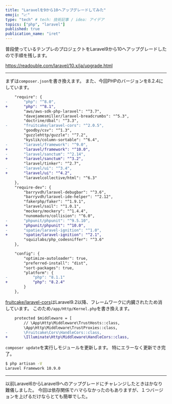 ```yaml
---
title: "Laravelを9から10へアップグレードしてみた"
emoji: "📈"
type: "tech" # tech: 技術記事 / idea: アイデア
topics: ["php", "laravel"]
published: true
publication_name: "iret"
---
```


普段使っているテンプレのプロジェクトをLaravel9から10へアップグレードしたので手順を残します。

https://readouble.com/laravel/10.x/ja/upgrade.html

---

まずは`composer.json`を書き換えます。
また、今回PHPのバージョンを8.2.4にしています。

```diff json:composer.json
    "require": {
-       "php": "^8.0",
+       "php": "^8.1",
        "aws/aws-sdk-php-laravel": "^3.7",
        "davejamesmiller/laravel-breadcrumbs": "^5.3",
        "doctrine/dbal": "^3.3",
-       "fruitcake/laravel-cors": "^2.0.5",
        "goodby/csv": "^1.3",
        "guzzlehttp/guzzle": "^7.2",
        "kyslik/column-sortable": "^6.4",
-       "laravel/framework": "^9.0",
+       "laravel/framework": "^10.0",
-       "laravel/sanctum": "^2.14",
+       "laravel/sanctum": "^3.2",
        "laravel/tinker": "^2.7",
-       "laravel/ui": "^3.4",
+       "laravel/ui": "^4.2",
        "laravelcollective/html": "^6.3"
    },
    "require-dev": {
        "barryvdh/laravel-debugbar": "^3.6",
        "barryvdh/laravel-ide-helper": "^2.12",
        "fakerphp/faker": "^1.9.1",
        "laravel/sail": "^1.0.1",
        "mockery/mockery": "^1.4.4",
        "nunomaduro/collision": "^6.0",
-       "phpunit/phpunit": "^9.5.10",
+       "phpunit/phpunit": "^10.0",
-       "spatie/laravel-ignition": "^1.0",
+       "spatie/laravel-ignition": "^2.1",
        "squizlabs/php_codesniffer": "^3.6"
    },

    "config": {
        "optimize-autoloader": true,
        "preferred-install": "dist",
        "sort-packages": true,
        "platform": {
-           "php": "8.1.1"
+           "php": "8.2.4"
        }
    },

```

[fruitcake/laravel-cors](https://github.com/fruitcake/laravel-cors)はLaravel9.2以降、フレームワークに内臓されたため消しています。
このため`/app/Http/Kernel.php`を書き換えます。

```diff php:/app/Http/Kernel.php
    protected $middleware = [
        // \App\Http\Middleware\TrustHosts::class,
        \App\Http\Middleware\TrustProxies::class,
-       \Fruitcake\Cors\HandleCors::class,
+       \Illuminate\Http\Middleware\HandleCors::class,
```

`composer update`を実行しモジュールを更新します。
特にエラーなく更新でき完了。

```bash
$ php artisan -V 
Laravel Framework 10.9.0
```

---

以前Laravel6からLaravel9へのアップグレードにチャレンジしたときはかなり難儀しました。
今回は依存関係でハマらなかったのもありますが、１つバージョンを上げるだけならとても簡単でした。

